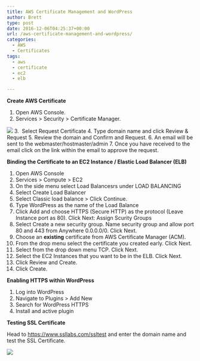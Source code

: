 ```yaml
---
title: AWS Certificate Management and WordPress
author: Brett
type: post
date: 2016-12-06T04:25:37+00:00
url: /aws-certificate-management-and-wordpress/
categories:
  - AWS
  - Certificates
tags:
  - aws
  - certificate
  - ec2
  - elb

---
```

**Create AWS Certificate**

  1. Open AWS Console.
  2. Services > Security > Certificate Manager.
  <img src="/images/CertManager.jpg"> 
  3.  Select Request Certificate
  4. Type domain name and click Review & Request
  5. Review the domain and Confirm and Request.
  6. An email will be sent to the webmaster/hostmaster/admin
  7. Once you have received to the email click on the link within the email to approve the request.

**Binding the Certificate to an EC2 Instance / Elastic Load Balancer (ELB)**

  1. Open AWS Console
  2. Services > Compute > EC2
  3. On the side menu select Load Balancesrs under LOAD BALANCING
  4. Select Create Load Balancer
  5. Select Classic load balance > Click Continue.
  6. Type WordPress as the name of the Load Balance
  7. Click Add and choose HTTPS (Secure HTTP) as the protocol (Leave Instance port as 80). Click Next: Assign Scurity Groups
  8. Select Create a new security group. Name security group and allow port 80 and 443 from Anywhere 0.0.0.0/0. Click Next.
  9. Choose an **existing** certificate from AWS Certificate Manager (ACM).
 10. From the drop menu select the certificate you created early. Click Next.
 11. Select from the drop down menu TCP. Click Next.
 12. Select the EC2 Instances that you want to be in the ELB. Click Next.
 13. Click Review and Create.
 14. Click Create.

**Enabling HTTPS within WordPress**

  1. Log into WordPress
  2. Navigate to Plugins > Add New
  3. Search for WordPress HTTPS
  4. Install and active plugin

**Testing SSL Certificate**

Head to <https://www.ssllabs.com/ssltest> and enter the domain name and test the SSL Certificate.

<img src="/images/CertScore.jpg"> 
